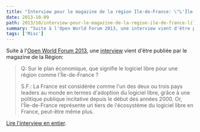 ```yaml
---
title: "Interview pour le magazine de la région Ile-de-France: \"L'Île-de-France a une position de leadership mondial sur le logiciel libre\""
date: 2013-10-09
path: 2013/10/interview-pour-le-magazine-de-la-region-ile-de-france-lile-de-france-a-une-position-de-leadership-mondial-sur-le-logiciel-libre
summary: "Suite à l'Open World Forum 2013, une interview vient d'être publiée par le magazine de la Région: Q: Sur le plan économique, que signifie le logiciel libre pour une région comme l'Île-de-France."
tags: ['Misc']
---
```


Suite à l'[Open World Forum 2013](http://www.openworldforum.org/), une [interview](http://www.iledefrance.fr/fil-actus-region/ile-france-position-leadership-mondial-logiciel-libre) vient d'être publiée par le magazine de la Région:

> Q: Sur le plan économique, que signifie le logiciel libre pour une région comme l'Île-de-France ?
>
> S.F.: La France est considérée comme l'un des deux ou trois pays leaders au monde en termes d'adoption du logiciel libre, grâce à une politique publique incitative depuis le début des années 2000. Or, l'Île-de-France représente un tiers de l'écosystème du logiciel libre en France, peut-être même plus.

[Lire l'interview en entier](http://www.iledefrance.fr/fil-actus-region/ile-france-position-leadership-mondial-logiciel-libre).
